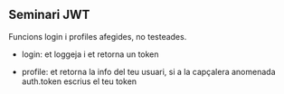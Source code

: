 ## Seminari JWT

Funcions login i profiles afegides, no testeades.

- login: et loggeja i et retorna un token

- profile: et retorna la info del teu usuari, si a la capçalera anomenada auth.token escrius el teu token
